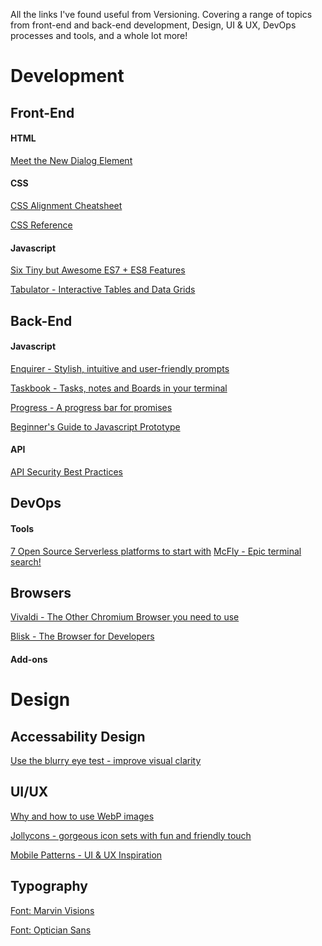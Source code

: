 All the links I've found useful from Versioning. Covering a range of topics from front-end and back-end development, Design, UI & UX, DevOps processes and tools, and a whole lot more!

# Development

## Front-End

#### HTML

[Meet the New Dialog Element][1]

#### CSS

[CSS Alignment Cheatsheet][2]

[CSS Reference][3]

#### Javascript

[Six Tiny but Awesome ES7 + ES8 Features][4]

[Tabulator - Interactive Tables and Data Grids][13]

## Back-End

#### Javascript

[Enquirer - Stylish, intuitive and user-friendly prompts][5]

[Taskbook - Tasks, notes and Boards in your terminal][6]

[Progress - A progress bar for promises][9]

[Beginner's Guide to Javascript Prototype][11]

#### API

[API Security Best Practices][7]

## DevOps

#### Tools

[7 Open Source Serverless platforms to start with][12]
[McFly - Epic terminal search!][19]

## Browsers

[Vivaldi - The Other Chromium Browser you need to use][17]

[Blisk - The Browser for Developers][18]

#### Add-ons

# Design

## Accessability Design

[Use the blurry eye test - improve visual clarity][8]

## UI/UX

[Why and how to use WebP images][10]

[Jollycons - gorgeous icon sets with fun and friendly touch][14]

[Mobile Patterns - UI & UX Inspiration][16]

## Typography

[Font: Marvin Visions][15]

[Font: Optician Sans][20]

[1]: https://keithjgrant.com/posts/2018/01/meet-the-new-dialog-element/ "Meet the New Dialog Element"
[2]: http://patrickbrosset.com/lab/2018-01-10-css-alignment-cheatsheet/ "CSS Alignment Cheatsheet"
[3]: https://cssreference.io/ "CSS Reference"
[4]: https://davidwalsh.name/es7-es8-features "Six Tiny but Awesome ES7 + ES8 Features"
[5]: https://github.com/enquirer/enquirer "Stylish user-friendly prompts"
[6]: https://github.com/klaussinani/taskbook "taskbook - tasks and notes in command line"
[7]: https://github.com/GitGuardian/APISecurityBestPractices/blob/master/Leak%20Mitigation%20Checklist.md "Api security best practice"
[8]: https://github.com/GitGuardian/APISecurityBestPractices/blob/master/Leak%20Mitigation%20Checklist.md "Use the blurry eye test in design"
[9]: https://www.npmjs.com/package/progress-estimator "Progress - estimator for promises"
[10]: https://bitsofco.de/why-and-how-to-use-webp-images-today/ "Why and how to use WebP images"
[11]: https://tylermcginnis.com/beginners-guide-to-javascript-prototype/ "Beginner's Guide to JS Prototype"
[12]: https://tylermcginnis.com/beginners-guide-to-javascript-prototype/ "7 open source serverless platforms"
[13]: https://github.com/olifolkerd/tabulator "tabulator interactive tables and data grids"
[14]: https://www.jollycons.com/ "Jollycons - gorgeous icons"
[15]: https://www.readvisions.com/marvin "Font: Marvin Visions"
[16]: https://www.mobile-patterns.com/ "Mobile Patterns"
[17]: https://vivaldi.com/ "Vivaldi Browser"
[18]: https://blisk.io/ "Blisk Browser"
[19]: https://github.com/cantino/mcfly "Mcfly"
[20]: https://optician-sans.com/ "Optician sans"
